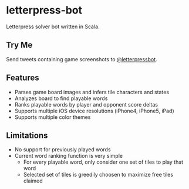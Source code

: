 letterpress-bot
==============

Letterpress solver bot written in Scala.

## Try Me

Send tweets containing game screenshots to [@letterpressbot](https://twitter.com/letterpressbot).

## Features

* Parses game board images and infers tile characters and states
* Analyzes board to find playable words
* Ranks playable words by player and opponent score deltas
* Supports multiple iOS device resolutions (iPhone4, iPhone5, iPad)
* Supports multiple color themes

## Limitations
* No support for previously played words
* Current word ranking function is very simple
  * For every playable word, only consider one set of tiles to play that word
  * Selected set of tiles is greedily choosen to maximize free tiles claimed
